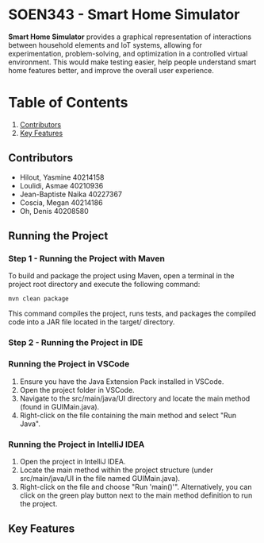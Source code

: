 # SOEN343 - Smart Home Simulator

**Smart Home Simulator** provides a graphical representation of interactions between household elements and IoT systems, allowing for experimentation, problem-solving, and optimization in a controlled virtual environment. This would make testing easier, help people understand smart home features better, and improve the overall user experience.

# Table of Contents
1. [Contributors](#contributors)
2. [Key Features](#key-features)

## Contributors  
- Hilout, Yasmine 40214158
- Loulidi, Asmae 40210936
- Jean-Baptiste Naika 40227367
- Coscia, Megan 40214186
- Oh, Denis 40208580

## Running the Project

### Step 1 - Running the Project with Maven
To build and package the project using Maven, open a terminal in the project root directory and execute the following command:
```
mvn clean package
```
This command compiles the project, runs tests, and packages the compiled code into a JAR file located in the target/ directory.

### Step 2 - Running the Project in IDE
### Running the Project in VSCode
1. Ensure you have the Java Extension Pack installed in VSCode.
2. Open the project folder in VSCode.
3. Navigate to the src/main/java/UI directory and locate the main method (found in GUIMain.java).
4. Right-click on the file containing the main method and select "Run Java".

### Running the Project in IntelliJ IDEA
1. Open the project in IntelliJ IDEA.
2. Locate the main method within the project structure (under src/main/java/UI in the file named GUIMain.java).
3. Right-click on the file and choose "Run 'main()'". Alternatively, you can click on the green play button next to the main method definition to run the project.

## Key Features


